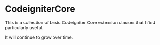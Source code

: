 CodeigniterCore
========

This is a collection of basic Codeigniter Core extension classes that I find particularly useful.

It will continue to grow over time.
